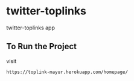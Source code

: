 # twitter-toplinks

twitter-toplinks app

## To Run the Project

visit

```
https://toplink-mayur.herokuapp.com/homepage/
```
